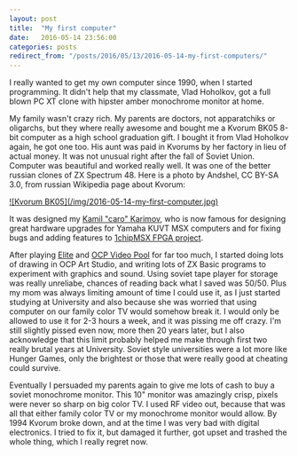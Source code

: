 ```yaml
---
layout: post
title:  "My first computer"
date:   2016-05-14 23:56:00
categories: posts
redirect_from: "/posts/2016/05/13/2016-05-14-my-first-computers/"
---
```


I really wanted to get my own computer since 1990, when I started programming.
It didn't help that my classmate, Vlad Hoholkov, got a full blown PC XT clone with hipster amber monochrome monitor at home.

My family wasn't crazy rich.
My parents are doctors, not apparatchiks or oligarchs, but they where really awesome and bought me a Kvorum BK05 8-bit computer as a high school graduation gift.
I bought it from Vlad Hoholkov again, he got one too.
His aunt was paid in Kvorums by her factory in lieu of actual money.
It was not unusual right after the fall of Soviet Union.
Computer was beautiful and worked really well.
It was one of the better russian clones of ZX Spectrum 48.
Here is a photo by Andshel, CC BY-SA 3.0, from russian Wikipedia page about Kvorum:

<a href="https://commons.wikimedia.org/w/index.php?curid=27138616">
![Kvorum BK05](/img/2016-05-14-my-first-computer.jpg)
</a>

It was designed my [Kamil "caro" Karimov](http://caro.su/), who is now famous for designing great hardware upgrades for Yamaha KUVT MSX computers
and for fixing bugs and adding features to [1chipMSX FPGA project](https://en.wikipedia.org/wiki/1chipMSX).

After playing [Elite](https://en.wikipedia.org/wiki/Elite_(video_game)) and
[OCP Video Pool](http://www.worldofspectrum.org/infoseekid.cgi?id=0005566) for far too much,
I started doing lots of drawing in OCP Art Studio, and writing lots of ZX Basic programs to experiment with graphics and sound.
Using soviet tape player for storage was really unreliabe, chances of reading back what I saved was 50/50.
Plus my mom was always limiting amount of time I could use it, as I just started studying at University
and also because she was worried that using computer on our family color TV would somehow break it.
I would only be allowed to use it for 2-3 hours a week, and it was pissing me off crazy.
I'm still slightly pissed even now, more then 20 years later, but I also acknowledge that this limit probably helped me make through first two really brutal years at University.
Soviet style universities were a lot more like Hunger Games, only the brightest or those that were really good at cheating could survive.

Eventually I persuaded my parents again to give me lots of cash to buy a soviet monochrome monitor.
This 10" monitor was amazingly crisp, pixels were never so sharp on big color TV.
I used RF video out, because that was all that either family color TV or my monochrome monitor would allow.
By 1994 Kvorum broke down, and at the time I was very bad with digital electronics.
I tried to fix it, but damaged it further, got upset and trashed the whole thing, which I really regret now.
